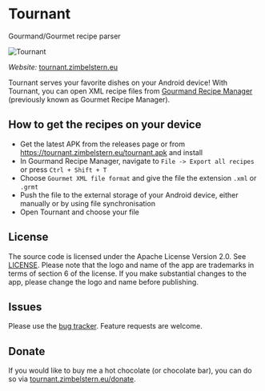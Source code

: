 # Tournant
Gourmand/Gourmet recipe parser

![Tournant](https://tournant.zimbelstern.eu/favicon-152.png)

*Website:* [tournant.zimbelstern.eu](https://tournant.zimbelstern.eu)

Tournant serves your favorite dishes on your Android device!
With Tournant, you can open XML recipe files from [Gourmand Recipe Manager](https://github.com/GourmandRecipeManager/gourmand) (previously known as Gourmet Recipe Manager).

## How to get the recipes on your device
- Get the latest APK from the releases page or from <https://tournant.zimbelstern.eu/tournant.apk> and install
- In Gourmand Recipe Manager, navigate to `File -> Export all recipes` or press `Ctrl + Shift + T`
- Choose `Gourmet XML file format` and give the file the extension `.xml` or `.grmt`
- Push the file to the external storage of your Android device, either manually or by using file synchronisation
- Open Tournant and choose your file

## License
The source code is licensed under the Apache License Version 2.0. See [LICENSE](https://tournant.zimbelstern.eu/license).
Please note that the logo and name of the app are trademarks in terms of section 6 of the license.
If you make substantial changes to the app, please change the logo and name before publishing.

## Issues
Please use the [bug tracker](https://tournant.zimbelstern.eu/issues). Feature requests are welcome.

## Donate
If you would like to buy me a hot chocolate (or chocolate bar), you can do so via [tournant.zimbelstern.eu/donate](https://tournant.zimbelstern.eu/donate).